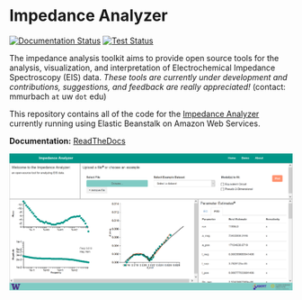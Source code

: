 # Impedance Analyzer
[![Documentation Status](https://readthedocs.org/projects/impedanceanalyzer/badge/?version=latest)](http://impedanceanalyzer.readthedocs.io/en/latest/?badge=latest)
[![Test Status](https://api.travis-ci.org/mdmurbach/ImpedanceAnalyzer.svg?branch=master)](https://travis-ci.org/mdmurbach/ImpedanceAnalyzer)

The impedance analysis toolkit aims to provide open source tools for the analysis, visualization, and interpretation of Electrochemical Impedance Spectroscopy (EIS) data. *These tools are currently under development and contributions, suggestions, and feedback are really appreciated!* (contact: mmurbach `at` uw `dot` edu)

This repository contains all of the code for the [Impedance Analyzer](http://impedance-analyzer-env.x3enj2mmuk.us-west-2.elasticbeanstalk.com/index) currently running using Elastic Beanstalk on Amazon Web Services.

**Documentation:** [ReadTheDocs](http://impedanceanalyzer.readthedocs.io/en/latest/)

<img src="application/static/images/screenshot.PNG">
